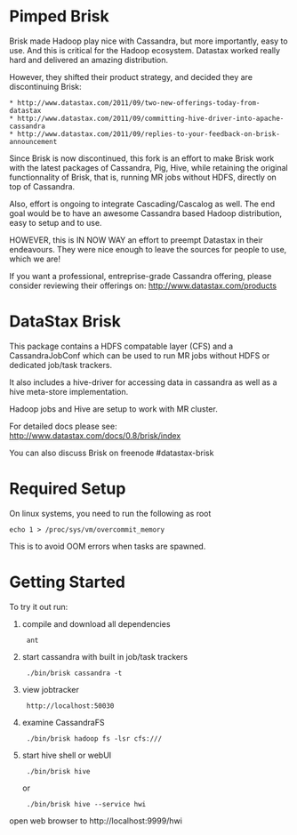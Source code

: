 Pimped Brisk
============

Brisk made Hadoop play nice with Cassandra, but more importantly, easy to use.
And this is critical for the Hadoop ecosystem. Datastax worked really hard and
delivered an amazing distribution.

However, they shifted their product strategy, and decided they are discontinuing
Brisk:

	* http://www.datastax.com/2011/09/two-new-offerings-today-from-datastax
	* http://www.datastax.com/2011/09/committing-hive-driver-into-apache-cassandra
	* http://www.datastax.com/2011/09/replies-to-your-feedback-on-brisk-announcement

Since Brisk is now discontinued, this fork is an effort to make Brisk work
with the latest packages of Cassandra, Pig, Hive, while retaining the original
functionnality of Brisk, that is, running MR jobs without HDFS, directly on top
of Cassandra.

Also, effort is ongoing to integrate Cascading/Cascalog as well. The end goal
would be to have an awesome Cassandra based Hadoop distribution, easy to setup
and to use.

HOWEVER, this is IN NOW WAY an effort to preempt Datastax in their endeavours.
They were nice enough to leave the sources for people to use, which we are!

If you want a professional, entreprise-grade Cassandra offering, please consider
reviewing their offerings on:
	http://www.datastax.com/products

DataStax Brisk
==============

This package contains a HDFS compatable layer (CFS) and a CassandraJobConf
which can be used to run MR jobs without HDFS or dedicated job/task trackers.

It also includes a hive-driver for accessing data in cassandra as well as a
hive meta-store implementation.

Hadoop jobs and Hive are setup to work with MR cluster.

For detailed docs please see:
    http://www.datastax.com/docs/0.8/brisk/index

You can also discuss Brisk on freenode #datastax-brisk

Required Setup
==============

On linux systems, you need to run the following as root

    echo 1 > /proc/sys/vm/overcommit_memory

This is to avoid OOM errors when tasks are spawned.

Getting Started
===============

To try it out run:

1. compile and download all dependencies

        ant

2. start cassandra with built in job/task trackers

        ./bin/brisk cassandra -t

3. view jobtracker

        http://localhost:50030

4. examine CassandraFS

        ./bin/brisk hadoop fs -lsr cfs:///

5. start hive shell or webUI

        ./bin/brisk hive

   or

        ./bin/brisk hive --service hwi

open web browser to http://localhost:9999/hwi
